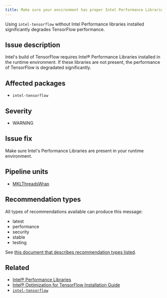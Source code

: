 ```yaml
---
title: Make sure your environment has proper Intel Performance Libraries when using Intel TensorFlow builds
---
```


Using ``intel-tensorflow`` without Intel Performance libraries installed
significantly degrades TensorFlow performance.

## Issue description

Intel's build of TensorFlow requires Intel® Performance Libraries installed in
the runtime environment. If these libraries are not present, the performance of
TensorFlow is degradated significantly.

## Affected packages

 * ``intel-tensorflow``

## Severity

 * WARNING

## Issue fix

Make sure Intel's Performance Libraries are present in your runtime
environment.

## Pipeline units

 * [MKLThreadsWrap](https://thoth-station.ninja/docs/developers/adviser/thoth.adviser.steps.html#thoth.adviser.steps.MKLThreadsWrap)

## Recommendation types

All types of recommendations available can produce this message:

 * latest
 * performance
 * security
 * stable
 * testing

See [this document that describes recommendation types
listed](http://thoth-station.ninja/recommendation-types).

## Related

 * [Intel® Performance Libraries][1]
 * [Intel® Optimization for TensorFlow Installation Guide][2]
 * [``intel-tensorflow``][3]

[1]: https://software.intel.com/content/www/us/en/develop/tools/performance-libraries.html
[2]: https://software.intel.com/content/www/us/en/develop/articles/intel-optimization-for-tensorflow-installation-guide.html
[3]: http://pypi.org/project/intel-tensorflow
